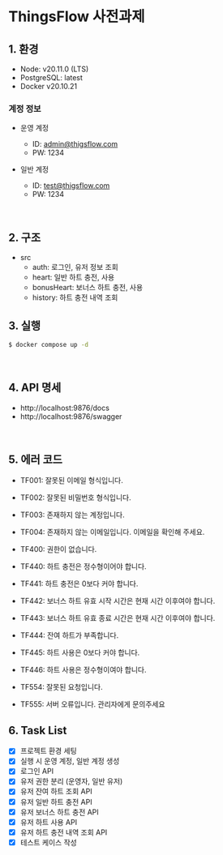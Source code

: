 # ThingsFlow 사전과제

## 1. 환경

- Node: v20.11.0 (LTS)
- PostgreSQL: latest
- Docker v20.10.21

### 계정 정보

- 운영 계정

  - ID: admin@thigsflow.com
  - PW: 1234

- 일반 계정

  - ID: test@thigsflow.com
  - PW: 1234

<br >

## 2. 구조

- src
  - auth: 로그인, 유저 정보 조회
  - heart: 일반 하트 충전, 사용
  - bonusHeart: 보너스 하트 충전, 사용
  - history: 하트 충전 내역 조회

## 3. 실행

```bash
$ docker compose up -d
```

<br >

## 4. API 명세

- http://localhost:9876/docs
- http://localhost:9876/swagger

<br >

## 5. 에러 코드

- TF001: 잘못된 이메일 형식입니다.
- TF002: 잘못된 비밀번호 형식입니다.
- TF003: 존재하지 않는 계정입니다.
- TF004: 존재하지 않는 이메일입니다. 이메일을 확인해 주세요.

- TF400: 권한이 없습니다.
- TF440: 하트 충전은 정수형이어야 합니다.
- TF441: 하트 충전은 0보다 커야 합니다.
- TF442: 보너스 하트 유효 시작 시간은 현재 시간 이후여야 합니다.
- TF443: 보너스 하트 유효 종료 시간은 현재 시간 이후여야 합니다.
- TF444: 잔여 하트가 부족합니다.
- TF445: 하트 사용은 0보다 커야 합니다.
- TF446: 하트 사용은 정수형이여야 합니다.

- TF554: 잘못된 요청입니다.
- TF555: 서버 오류입니다. 관리자에게 문의주세요

## 6. Task List

- [x] 프로젝트 환경 세팅
- [x] 실행 시 운영 계정, 일반 계정 생성
- [x] 로그인 API
- [x] 유저 권한 분리 (운영자, 일반 유저)
- [x] 유저 잔여 하트 조회 API
- [x] 유저 일반 하트 충전 API
- [x] 유저 보너스 하트 충전 API
- [x] 유저 하트 사용 API
- [x] 유저 하트 충전 내역 조회 API
- [x] 테스트 케이스 작성
